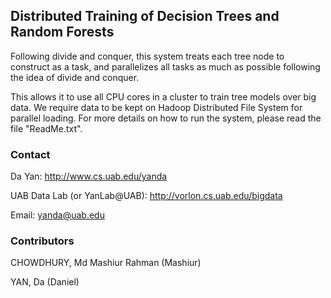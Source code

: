 ## Distributed Training of Decision Trees and Random Forests
Following divide and conquer, this system treats each tree node to construct as a task, and parallelizes all tasks as much as possible following the idea of divide and conquer.

This allows it to use all CPU cores in a cluster to train tree models over big data. We require data to be kept on Hadoop Distributed File System for parallel loading. For more details on how to run the system, please read the file "ReadMe.txt".

### Contact
Da Yan: http://www.cs.uab.edu/yanda

UAB Data Lab (or YanLab@UAB): http://vorlon.cs.uab.edu/bigdata

Email: yanda@uab.edu

### Contributors
CHOWDHURY, Md Mashiur Rahman    (Mashiur)

YAN, Da    (Daniel)